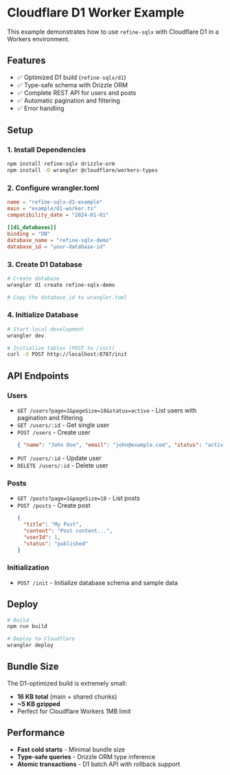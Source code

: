 # Cloudflare D1 Worker Example

This example demonstrates how to use `refine-sqlx` with Cloudflare D1 in a Workers environment.

## Features

- ✅ Optimized D1 build (`refine-sqlx/d1`)
- ✅ Type-safe schema with Drizzle ORM
- ✅ Complete REST API for users and posts
- ✅ Automatic pagination and filtering
- ✅ Error handling

## Setup

### 1. Install Dependencies

```bash
npm install refine-sqlx drizzle-orm
npm install -D wrangler @cloudflare/workers-types
```

### 2. Configure wrangler.toml

```toml
name = "refine-sqlx-d1-example"
main = "example/d1-worker.ts"
compatibility_date = "2024-01-01"

[[d1_databases]]
binding = "DB"
database_name = "refine-sqlx-demo"
database_id = "your-database-id"
```

### 3. Create D1 Database

```bash
# Create database
wrangler d1 create refine-sqlx-demo

# Copy the database_id to wrangler.toml
```

### 4. Initialize Database

```bash
# Start local development
wrangler dev

# Initialize tables (POST to /init)
curl -X POST http://localhost:8787/init
```

## API Endpoints

### Users

- `GET /users?page=1&pageSize=10&status=active` - List users with pagination and filtering
- `GET /users/:id` - Get single user
- `POST /users` - Create user
  ```json
  { "name": "John Doe", "email": "john@example.com", "status": "active" }
  ```
- `PUT /users/:id` - Update user
- `DELETE /users/:id` - Delete user

### Posts

- `GET /posts?page=1&pageSize=10` - List posts
- `POST /posts` - Create post
  ```json
  {
    "title": "My Post",
    "content": "Post content...",
    "userId": 1,
    "status": "published"
  }
  ```

### Initialization

- `POST /init` - Initialize database schema and sample data

## Deploy

```bash
# Build
npm run build

# Deploy to Cloudflare
wrangler deploy
```

## Bundle Size

The D1-optimized build is extremely small:

- **16 KB total** (main + shared chunks)
- **~5 KB gzipped**
- Perfect for Cloudflare Workers 1MB limit

## Performance

- **Fast cold starts** - Minimal bundle size
- **Type-safe queries** - Drizzle ORM type inference
- **Atomic transactions** - D1 batch API with rollback support
